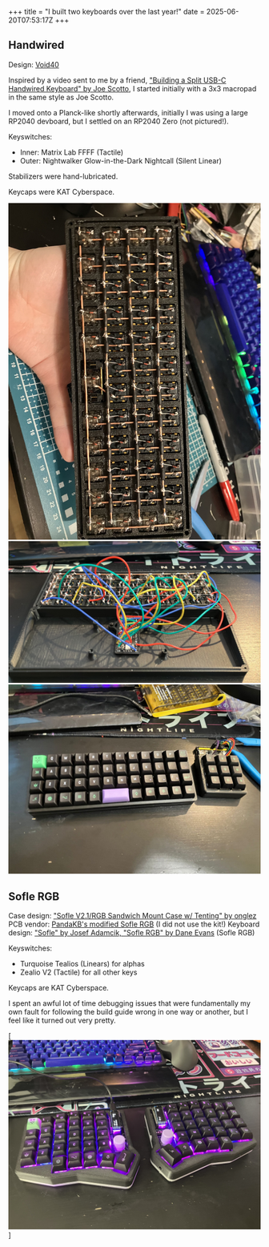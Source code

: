 +++
title = "I built two keyboards over the last year!"
date = 2025-06-20T07:53:17Z
+++

## Handwired

Design: [Void40](https://www.printables.com/model/347534-void40-a-40-ortholinear-keyboard)

Inspired by a video sent to me by a friend, ["Building a Split USB-C Handwired Keyboard" by Joe Scotto](https://youtu.be/PDguuYMG0IQ), I started initially with a 3x3 macropad in the same style as Joe Scotto.

I moved onto a Planck-like shortly afterwards, initially I was using a large RP2040 devboard, but I settled on an RP2040 Zero (not pictured!).

Keyswitches:
* Inner: Matrix Lab FFFF (Tactile)
* Outer: Nightwalker Glow-in-the-Dark Nightcall (Silent Linear)

Stabilizers were hand-lubricated.

Keycaps were KAT Cyberspace.

[![The matrix of the keyboard](handwire-keyboard-matrix.jpg)](handwire-keyboard-matrix.jpg)
[![The wiring of the matrix and mcu of the keyboard](handwire-keyboard-mcu.jpg)](handwire-keyboard-mcu.jpg)
[![The finished keyboard](handwire-keyboard.jpg)](handwire-keyboard.jpg)

## Sofle RGB

Case design: ["Sofle V2.1/RGB Sandwich Mount Case w/ Tenting" by onglez](https://www.thingiverse.com/thing:5407420)
PCB vendor: [PandaKB's modified Sofle RGB](https://pandakb.com/products/pcb-kit/sofle-rgb-mx-pcb-kit/) (I did not use the kit!)
Keyboard design: ["Sofle" by  Josef Adamcik, "Sofle RGB" by Dane Evans](https://josefadamcik.github.io/SofleKeyboard/) (Sofle RGB)

Keyswitches:
* Turquoise Tealios (Linears) for alphas
* Zealio V2 (Tactile) for all other keys

Keycaps are KAT Cyberspace.

I spent an awful lot of time debugging issues that were fundamentally my own fault for following the build guide wrong in one way or another, but I feel like it turned out very pretty.

[![Sofle RGB](sofle-rgb-finished.jpg)]
